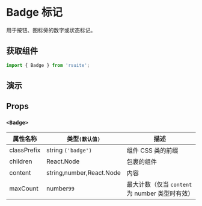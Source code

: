# Badge 标记

用于按钮、图标旁的数字或状态标记。

## 获取组件

```js
import { Badge } from 'rsuite';
```

## 演示

<!--{demo}-->

## Props

### `<Badge>`

| 属性名称    | 类型`(默认值)`           | 描述                                            |
| ----------- | ------------------------ | ----------------------------------------------- |
| classPrefix | string `('badge')`       | 组件 CSS 类的前缀                               |
| children    | React.Node               | 包裹的组件                                      |
| content     | string,number,React.Node | 内容                                            |
| maxCount    | number`99`               | 最大计数（仅当 `content` 为 number 类型时有效） |
